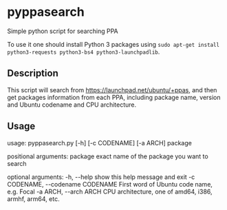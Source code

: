 # pyppasearch
Simple python script for searching PPA

To use it one should install Python 3 packages using `sudo apt-get install python3-requests python3-bs4 python3-launchpadlib`.

## Description
This script will search from https://launchpad.net/ubuntu/+ppas, and then get packages information from each PPA, including package name, version and Ubuntu codename and CPU architecture.

## Usage
usage: pyppasearch.py [-h] [-c CODENAME] [-a ARCH] package

positional arguments:
  package               exact name of the package you want to search

optional arguments:
  -h, --help            show this help message and exit
  -c CODENAME, --codename CODENAME
                        First word of Ubuntu code name, e.g. Focal
  -a ARCH, --arch ARCH  CPU architecture, one of amd64, i386, armhf, arm64,
                        etc.
